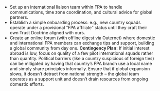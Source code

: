 - Set up an international liaison team within FPA to handle communications, time zone coordination, and cultural advice for global partners.  
- Establish a simple onboarding process: e.g., new country squads operate under a provisional “FPA affiliate” status until they craft their own Trust Doctrine aligned with ours.  
- Create an online forum (with offline digest via Outernet) where domestic and international FPA members can exchange tips and support, building a global community from day one.
**Contingency Plan:** If initial interest abroad is low, focus on quality of a few pilot international squads rather than quantity. Political barriers (like a country suspicious of foreign ties) can be mitigated by having that country’s FPA branch use a local name and simply share principles informally. Ensure that if global expansion slows, it doesn’t detract from national strength – the global team operates as a support unit and doesn’t drain resources from ongoing domestic efforts.